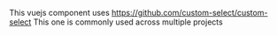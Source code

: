 This vuejs component uses https://github.com/custom-select/custom-select
This one is commonly used across multiple projects